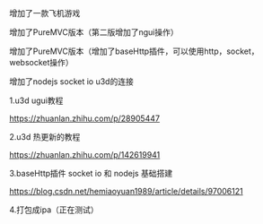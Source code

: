 增加了一款飞机游戏

增加了PureMVC版本（第二版增加了ngui操作）

增加了PureMVC版本（增加了baseHttp插件，可以使用http，socket，websocket操作）

增加了nodejs socket io u3d的连接

1.u3d ugui教程

https://zhuanlan.zhihu.com/p/28905447

2.u3d 热更新的教程

https://zhuanlan.zhihu.com/p/142619941

3.baseHttp插件 socket io 和 nodejs 基础搭建

https://blog.csdn.net/hemiaoyuan1989/article/details/97006121

4.打包成ipa（正在测试）